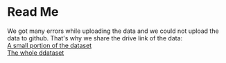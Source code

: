 # Read Me
We got many errors while uploading the data and we could not upload the data to github. That's why we share the drive link of the data:  
[A small portion of the dataset](https://drive.google.com/drive/folders/1sLl7nnUgNMt5Ms27C8f6IM8JgjPLdn7T?usp=sharing)  
[The whole ddataset](https://drive.google.com/drive/folders/1npB4Jp5aEeTTChjbBeVajNc33i0no7q8?usp=sharing) 
